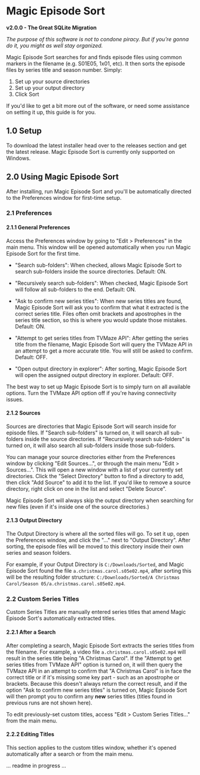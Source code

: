 # Magic Episode Sort

**v2.0.0 - The Great SQLite Migration**

*The purpose of this software is not to condone piracy. But if you're gonna do it, you might as well stay organized.*

Magic Episode Sort searches for and finds episode files using common markers in the filename (e.g. S01E05, 1x01, etc). It then sorts the episode files by series title and season number. 
Simply:

1. Set up your source directories
2. Set up your output directory
3. Click Sort

If you'd like to get a bit more out of the software, or need some assistance on setting it up, this guide is for you.

## 1.0 Setup

To download the latest installer head over to the releases section and get the latest release. Magic Episode Sort is currently only supported on Windows.

## 2.0 Using Magic Episode Sort

After installing, run Magic Episode Sort and you'll be automatically directed to the Preferences window for first-time setup.

### 2.1 Preferences

#### 2.1.1 General Preferences

Access the Preferences window by going to "Edit > Preferences" in the main menu. This window will be opened automatically when you run Magic Episode Sort 
for the first time.

- "Search sub-folders": When checked, allows Magic Episode Sort to search sub-folders inside the source directories. Default: ON.

- "Recursively search sub-folders": When checked, Magic Episode Sort will follow all sub-folders to the end. Default: ON.

- "Ask to confirm new series titles": When new series titles are found, Magic Episode Sort will ask you to confirm that what it extracted is the correct series title.
Files often omit brackets and apostrophes in the series title section, so this is where you would update those mistakes. Default: ON.

- "Attempt to get series titles from TVMaze API": After getting the series title from the filename, Magic Episode Sort will query the TVMaze API in an attempt to 
get a more accurate title. You will still be asked to confirm. Default: OFF.

- "Open output directory in explorer": After sorting, Magic Episode Sort will open the assigned output directory in explorer. Default: OFF.

The best way to set up Magic Episode Sort is to simply turn on all available options. Turn the TVMaze API option off if you're having connectivity issues.

#### 2.1.2 Sources

Sources are directories that Magic Episode Sort will search inside for episode files. If "Search sub-folders" is turned on, it will search all sub-folders 
inside the source directories. If "Recursively search sub-folders" is turned on, it will also search all sub-folders inside those sub-folders. 

You can manage your source directories either from the Preferences window by clicking "Edit Sources...", or through the main menu "Edit > Sources...". This will open 
a new window with a list of your currently set directories. Click the "Select Directory" button to find a directory to add, then click "Add Source" to add it to the list. 
If you'd like to remove a source directory, right click on one in the list and select "Delete Source".

Magic Episode Sort will always skip the output directory when searching for new files (even if it's inside one of the source directories.)

#### 2.1.3 Output Directory

The Output Directory is where all the sorted files will go. To set it up, open the Preferences window, and click the "..." next to "Output Directory". After sorting, the episode 
files will be moved to this directory inside their own series and season folders.

For example, if your Output Directory is `C:/Downloads/Sorted`, and Magic Episode Sort found the file `a.christmas.carol.s05e02.mp4`, after sorting this will be the resulting 
folder structure: `C:/Downloads/Sorted/A Christmas Carol/Season 05/a.christmas.carol.s05e02.mp4`.

### 2.2 Custom Series Titles

Custom Series Titles are manually entered series titles that amend Magic Episode Sort's automatically extracted titles.

#### 2.2.1 After a Search

After completing a search, Magic Episode Sort extracts the series titles from the filename. For example, a video file `a.christmas.carol.s05e02.mp4` will result in the series title being 
"A Christmas Carol". If the "Attempt to get series titles from TVMaze API" option is turned on, it will then query the TVMaze API in an attempt to confirm that "A Christmas Carol" is in face 
the correct title or if it's missing some key part - such as an apostrophe or brackets. Because this doesn't always return the correct result, and if the option "Ask to confirm new series titles" 
is turned on, Magic Episode Sort will then prompt you to confirm any **new** series titles (titles found in previous runs are not shown here).

To edit previously-set custom titles, access "Edit > Custom Series Titles..." from the main menu.

#### 2.2.2 Editing Titles

This section applies to the custom titles window, whether it's opened automatically after a search or from the main menu.

... readme in progress ...